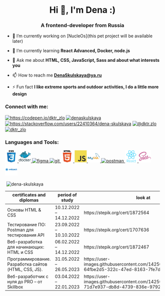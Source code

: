 <h1 align="center">Hi 👋, I'm Dena :)</h1>
<h3 align="center">A frontend-developer from Russia</h3>

- 🔭 I’m currently working on [NucleOs](this pet project will be available later)

- 🌱 I’m currently learning **React Advanced, Docker, node.js**

- 💬 Ask me about **HTML, CSS, JavaScript, Sass and about what interests you**

- 📫 How to reach me **DenaSkulskaya@ya.ru**

- ⚡ Fun fact **I like extreme sports and outdoor activities, I do a little more design**

<h3 align="left">Connect with me:</h3>
<p align="left">
<a href="https://codepen.io/https://codepen.io/dktr_zlo" target="blank"><img align="center" src="https://raw.githubusercontent.com/rahuldkjain/github-profile-readme-generator/master/src/images/icons/Social/codepen.svg" alt="https://codepen.io/dktr_zlo" height="30" width="40" /></a>
<a href="https://linkedin.com/in/denaskulskaya" target="blank"><img align="center" src="https://raw.githubusercontent.com/rahuldkjain/github-profile-readme-generator/master/src/images/icons/Social/linked-in-alt.svg" alt="denaskulskaya" height="30" width="40" /></a>
<a href="https://stackoverflow.com/users/https://stackoverflow.com/users/22410364/dena-skulskaya" target="blank"><img align="center" src="https://raw.githubusercontent.com/rahuldkjain/github-profile-readme-generator/master/src/images/icons/Social/stack-overflow.svg" alt="https://stackoverflow.com/users/22410364/dena-skulskaya" height="30" width="40" /></a>
<a href="https://instagram.com/@dktr.zlo" target="blank"><img align="center" src="https://raw.githubusercontent.com/rahuldkjain/github-profile-readme-generator/master/src/images/icons/Social/instagram.svg" alt="@dktr.zlo" height="30" width="40" /></a>
<a href="https://discord.gg/dktr_zlo" target="blank"><img align="center" src="https://raw.githubusercontent.com/rahuldkjain/github-profile-readme-generator/master/src/images/icons/Social/discord.svg" alt="dktr_zlo" height="30" width="40" /></a>
</p>

<h3 align="left">Languages and Tools:</h3>
<p align="left"> <a href="https://www.w3schools.com/css/" target="_blank" rel="noreferrer"> <img src="https://raw.githubusercontent.com/devicons/devicon/master/icons/css3/css3-original-wordmark.svg" alt="css3" width="40" height="40"/> </a> <a href="https://www.docker.com/" target="_blank" rel="noreferrer"> <img src="https://raw.githubusercontent.com/devicons/devicon/master/icons/docker/docker-original-wordmark.svg" alt="docker" width="40" height="40"/> </a> <a href="https://www.figma.com/" target="_blank" rel="noreferrer"> <img src="https://www.vectorlogo.zone/logos/figma/figma-icon.svg" alt="figma" width="40" height="40"/> </a> <a href="https://git-scm.com/" target="_blank" rel="noreferrer"> <img src="https://www.vectorlogo.zone/logos/git-scm/git-scm-icon.svg" alt="git" width="40" height="40"/> </a> <a href="https://www.w3.org/html/" target="_blank" rel="noreferrer"> <img src="https://raw.githubusercontent.com/devicons/devicon/master/icons/html5/html5-original-wordmark.svg" alt="html5" width="40" height="40"/> </a> <a href="https://developer.mozilla.org/en-US/docs/Web/JavaScript" target="_blank" rel="noreferrer"> <img src="https://raw.githubusercontent.com/devicons/devicon/master/icons/javascript/javascript-original.svg" alt="javascript" width="40" height="40"/> </a> <a href="https://www.mysql.com/" target="_blank" rel="noreferrer"> <img src="https://raw.githubusercontent.com/devicons/devicon/master/icons/mysql/mysql-original-wordmark.svg" alt="mysql" width="40" height="40"/> </a> <a href="https://postman.com" target="_blank" rel="noreferrer"> <img src="https://www.vectorlogo.zone/logos/getpostman/getpostman-icon.svg" alt="postman" width="40" height="40"/> </a> <a href="https://reactjs.org/" target="_blank" rel="noreferrer"> <img src="https://raw.githubusercontent.com/devicons/devicon/master/icons/react/react-original-wordmark.svg" alt="react" width="40" height="40"/> </a> <a href="https://sass-lang.com" target="_blank" rel="noreferrer"> <img src="https://raw.githubusercontent.com/devicons/devicon/master/icons/sass/sass-original.svg" alt="sass" width="40" height="40"/> </a> <a href="https://webpack.js.org" target="_blank" rel="noreferrer"> <img src="https://raw.githubusercontent.com/devicons/devicon/d00d0969292a6569d45b06d3f350f463a0107b0d/icons/webpack/webpack-original-wordmark.svg" alt="webpack" width="40" height="40"/> </a> </p>

<p>&nbsp;<img align="center" src="https://github-readme-stats.vercel.app/api?username=dena-skulskaya&show_icons=true&locale=en" alt="dena-skulskaya" /></p>

<table class="tg">
<thead>
  <tr>
    <th class="tg-36ym">certificates and diplomas</th>
    <th class="tg-36ym">period of study</th>
    <th class="tg-36ym">look at</th>
  </tr>
</thead>
<tbody>
  <tr>
    <td class="tg-gytq">Основы HTML & CSS</td>
    <td class="tg-gytq">10.12.2022 – 14.12.2022</td>
    <td class="tg-gytq">https://stepik.org/cert/1872564</td>
  </tr>
  <tr>
    <td class="tg-gytq">Тестирование ПО: Postman для тестирования API</td>
    <td class="tg-gytq">23.09.2022 – 10.10.2022</td>
    <td class="tg-gytq">https://stepik.org/cert/1707636</td>
  </tr>
  <tr>
    <td class="tg-gytq">Веб-разработка для начинающих: HTML и CSS</td>
    <td class="tg-gytq">06.02.2022 – 14.12.2022</td>
    <td class="tg-gytq">https://stepik.org/cert/1872467</td>
  </tr>
  <tr>
    <td class="tg-gytq">Программирование. Разработка сайтов
(HTML, CSS, JS).</td>
    <td class="tg-gytq">31.05.2022 – 26.05.2023</td>
    <td class="tg-gytq"> https://user-images.githubusercontent.com/142508706/263461458-64fbe2d5-322c-47ed-8163-7fe7d10454be.png</td>
  </tr>
  <tr>
    <td class="tg-gytq">Веб-разработчик с нуля до PRO – от Skillbox</td>
    <td class="tg-gytq">03.04.2022 – 22.01.2023</td>
    <td class="tg-gytq">https://user-images.githubusercontent.com/142508706/263461666-71d7e937-db8d-4739-836e-97924f8ca04e.png</td>
  </tr>
</tbody>
</table>
